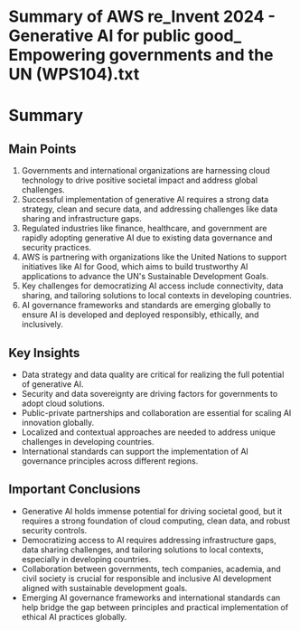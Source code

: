 # Summary of AWS re_Invent 2024 - Generative AI for public good_ Empowering governments and the UN (WPS104).txt

# Summary

## Main Points

1. Governments and international organizations are harnessing cloud technology to drive positive societal impact and address global challenges.
2. Successful implementation of generative AI requires a strong data strategy, clean and secure data, and addressing challenges like data sharing and infrastructure gaps.
3. Regulated industries like finance, healthcare, and government are rapidly adopting generative AI due to existing data governance and security practices.
4. AWS is partnering with organizations like the United Nations to support initiatives like AI for Good, which aims to build trustworthy AI applications to advance the UN's Sustainable Development Goals.
5. Key challenges for democratizing AI access include connectivity, data sharing, and tailoring solutions to local contexts in developing countries.
6. AI governance frameworks and standards are emerging globally to ensure AI is developed and deployed responsibly, ethically, and inclusively.

## Key Insights

- Data strategy and data quality are critical for realizing the full potential of generative AI.
- Security and data sovereignty are driving factors for governments to adopt cloud solutions.
- Public-private partnerships and collaboration are essential for scaling AI innovation globally.
- Localized and contextual approaches are needed to address unique challenges in developing countries.
- International standards can support the implementation of AI governance principles across different regions.

## Important Conclusions

- Generative AI holds immense potential for driving societal good, but it requires a strong foundation of cloud computing, clean data, and robust security controls.
- Democratizing access to AI requires addressing infrastructure gaps, data sharing challenges, and tailoring solutions to local contexts, especially in developing countries.
- Collaboration between governments, tech companies, academia, and civil society is crucial for responsible and inclusive AI development aligned with sustainable development goals.
- Emerging AI governance frameworks and international standards can help bridge the gap between principles and practical implementation of ethical AI practices globally.